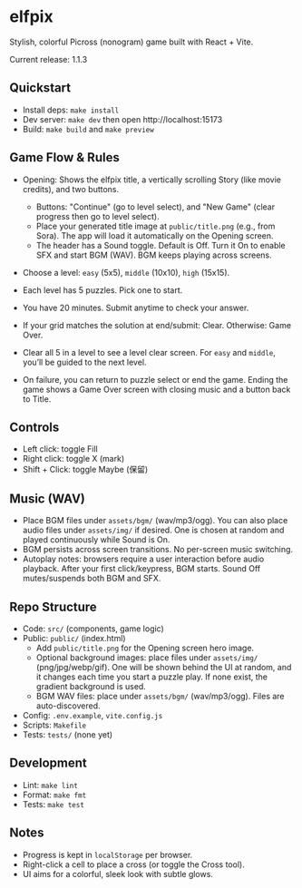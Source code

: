 # elfpix

Stylish, colorful Picross (nonogram) game built with React + Vite.

Current release: 1.1.3

## Quickstart

- Install deps: `make install`
- Dev server: `make dev` then open http://localhost:15173
- Build: `make build` and `make preview`

## Game Flow & Rules

- Opening: Shows the elfpix title, a vertically scrolling Story (like movie credits), and two buttons.
  - Buttons: "Continue" (go to level select), and "New Game" (clear progress then go to level select).
  - Place your generated title image at `public/title.png` (e.g., from Sora). The app will load it automatically on the Opening screen.
  - The header has a Sound toggle. Default is Off. Turn it On to enable SFX and start BGM (WAV). BGM keeps playing across screens.

- Choose a level: `easy` (5x5), `middle` (10x10), `high` (15x15).
- Each level has 5 puzzles. Pick one to start.
- You have 20 minutes. Submit anytime to check your answer.
- If your grid matches the solution at end/submit: Clear. Otherwise: Game Over.
- Clear all 5 in a level to see a level clear screen. For `easy` and `middle`, you’ll be guided to the next level.
 - On failure, you can return to puzzle select or end the game. Ending the game shows a Game Over screen with closing music and a button back to Title.

## Controls

- Left click: toggle Fill
- Right click: toggle X (mark)
- Shift + Click: toggle Maybe (保留)

## Music (WAV)

- Place BGM files under `assets/bgm/` (wav/mp3/ogg). You can also place audio files under `assets/img/` if desired. One is chosen at random and played continuously while Sound is On.
- BGM persists across screen transitions. No per-screen music switching.
- Autoplay notes: browsers require a user interaction before audio playback. After your first click/keypress, BGM starts. Sound Off mutes/suspends both BGM and SFX.

## Repo Structure

- Code: `src/` (components, game logic)
- Public: `public/` (index.html)
  - Add `public/title.png` for the Opening screen hero image.
  - Optional background images: place files under `assets/img/` (png/jpg/webp/gif). One will be shown behind the UI at random, and it changes each time you start a puzzle play. If none exist, the gradient background is used.
  - BGM WAV files: place under `assets/bgm/` (wav/mp3/ogg). Files are auto-discovered.
- Config: `.env.example`, `vite.config.js`
- Scripts: `Makefile`
- Tests: `tests/` (none yet)

## Development

- Lint: `make lint`
- Format: `make fmt`
- Tests: `make test`

## Notes

- Progress is kept in `localStorage` per browser.
- Right-click a cell to place a cross (or toggle the Cross tool).
- UI aims for a colorful, sleek look with subtle glows.
